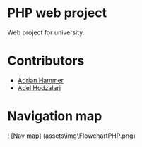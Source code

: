 # PHP web project
Web project for university.

# Contributors
+ [Adrian Hammer](https://github.com/Adrianhammer)
+ [Adel Hodzalari](https://github.com/adelh98)

# Navigation map
! [Nav map] (assets\img\FlowchartPHP.png)

